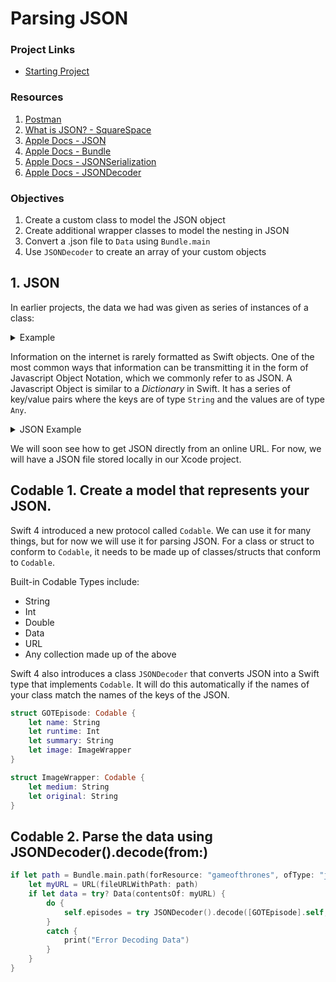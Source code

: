 # Parsing JSON

### Project Links

- [Starting Project](https://github.com/lynksdomain/JsonParsing)


### Resources

1. [Postman](https://www.getpostman.com/)
2. [What is JSON? - SquareSpace](https://developers.squarespace.com/what-is-json/)
3. [Apple Docs - JSON](https://developer.apple.com/swift/blog/?id=37)
4. [Apple Docs - Bundle](https://developer.apple.com/documentation/foundation/bundle)
5. [Apple Docs - JSONSerialization](https://developer.apple.com/documentation/foundation/jsonserialization)
6. [Apple Docs - JSONDecoder](https://developer.apple.com/documentation/foundation/jsondecoder)

### Objectives

1. Create a custom class to model the JSON object
1. Create additional wrapper classes to model the nesting in JSON
1. Convert a .json file to `Data` using `Bundle.main`
1. Use `JSONDecoder` to create an array of your custom objects


## 1. JSON

In earlier projects, the data we had was given as series of instances of a class:

<details>
<summary>Example</summary>

```swift
class HalloweenImage {
    var imageName: String
    var tags: [String]
    init(imageName: String, tags: [String]) {
        self.imageName = imageName
        self.tags = tags
    }
    static let images: [HalloweenImage] = [
     HalloweenImage(imageName: "pumpkinHead",
                    tags: ["Costume", "Pumpkin", "Scarecrow"]),
     HalloweenImage(imageName: "pumpkin",
                    tags: ["Pumpkin", "Spooky"]),
     HalloweenImage(imageName: "pumpkinWeb",
                    tags: ["Pumpkin", "Spider"]),
     HalloweenImage(imageName: "spiderHouse",
                    tags: ["Spider", "Haunted House"]),
     HalloweenImage(imageName: "hauntedHouse",
                    tags: ["Pumpkin", "Haunted House"]),
     HalloweenImage(imageName: "witchCat",
                    tags: ["Witch", "Cat", "Broom"]),
    HalloweenImage(imageName: "witchForest",
                   tags: ["Witch", "Moon", "Forest"]),
    HalloweenImage(imageName: "catInPumpkin",
                   tags: ["Cat", "Pumpkin", "Witch", "Spider"])
	]
}
```

</details>

Information on the internet is rarely formatted as Swift objects.  One of the most common ways that information can be transmitting it in the form of Javascript Object Notation, which we commonly refer to as JSON.  A Javascript Object is similar to a *Dictionary* in Swift.  It has a series of key/value pairs where the keys are of type `String` and the values are of type `Any`.

<details>
<summary>JSON Example</summary>


[game of thrones JSON](http://api.tvmaze.com/shows/82/episodes)

</details>

We will soon see how to get JSON directly from an online URL.  For now, we will have a JSON file stored locally in our Xcode project.


## Codable 1. Create a model that represents your JSON.

Swift 4 introduced a new protocol called `Codable`.  We can use it for many things, but for now we will use it for parsing JSON.  For a class or struct to conform to `Codable`, it needs to be made up of classes/structs that conform to `Codable`.

Built-in Codable Types include:

- String
- Int
- Double
- Data
- URL
- Any collection made up of the above

Swift 4 also introduces a class `JSONDecoder` that converts JSON into a Swift type that implements `Codable`.  It will do this automatically if the names of your class match the names of the keys of the JSON.

```swift
struct GOTEpisode: Codable {
    let name: String
    let runtime: Int
    let summary: String
    let image: ImageWrapper
}

struct ImageWrapper: Codable {
    let medium: String
    let original: String
}
```

## Codable 2. Parse the data using JSONDecoder().decode(from:)

```swift
if let path = Bundle.main.path(forResource: "gameofthrones", ofType: "json") {
    let myURL = URL(fileURLWithPath: path)
    if let data = try? Data(contentsOf: myURL) {
        do {
            self.episodes = try JSONDecoder().decode([GOTEpisode].self, from: data)
        }
        catch {
            print("Error Decoding Data")
        }
    }
}
```
